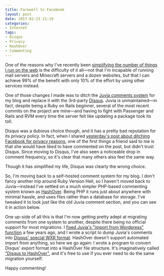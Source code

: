 ```yaml
---
title: Farewell to Facebook
layout: post
date: 2017-02-23 21:19
categories:
- Internet
tags:
- Disqus
- Privacy
- HashOver
- Commenting
---
```


One of the reasons why I've recently been [simplifying the number of things I run on the web](/blog/planning-the-wind-down/) is the difficulty of it all&mdash;not that I'm incapable of running mail servers and Minecraft servers and a dozen websites, but that I can achieve 99% of the benefit with only 10% of the effort by using other services instead.

One of those changes I made was to ditch the [Juvia comments system](https://github.com/phusion/juvia) for my blog and replace it with the 3rd-party [Disqus](https://disqus.com). Juvia is unmaintained&mdash;in fact, despite being a Ruby on Rails beginner, several of the most recent commits on the project are mine&mdash;and having to fight with Passenger and Rails and RVM every time the server felt like updating a package took its toll.

Disqus was a dubious choice though, and it has a pretty bad reputation for its privacy policy. In fact, when I shared [yesterday's post about ditching Facebook for privacy reasons](/blog/farewell-to-facebook/), one of the first things a friend said to me is that she would have liked to have commented on the post, but didn't trust Disqus. Since moving to Disqus, I've also seen a noticeable drop in comment frequency, so it's clear that many others also feel the same way.

Though it has simplified my life, Disqus was clearly the wrong choice.

So, I'm moving back to a self-hosted comment system for my blog. I don't fancy another trip around Ruby Version Hell, so I haven't moved back to Juvia&mdash;instead I've settled on a much simpler PHP-based commenting system known as [HashOver](http://tildehash.com/?page=hashover). Being PHP it runs just about anywhere with minimal hassle, and uses files rather than a database for storage. I've tweaked it to look just like the old Juvia comment section, and you can see it in action below.

One up-side of all this is that I'm now getting pretty adept at migrating comments from one system to another, despite there being no official support for most migrations. I [fixed Juvia's "import from Wordpress" function](https://github.com/phusion/juvia/pull/29) a few years ago, and I wrote a script to dump Juvia's comments into [Disqus' special WXR format](https://help.disqus.com/customer/portal/articles/472150). HashOver doesn't support automated import from anything, so here we go again: I wrote a program to convert Disqus' export format into a HashOver file structure. It's imaginatively called ["Disqus to HashOver"](https://github.com/ianrenton/disqus-to-hashover), and it's free to use if you ever need to do the same migration yourself.

Happy commenting!

